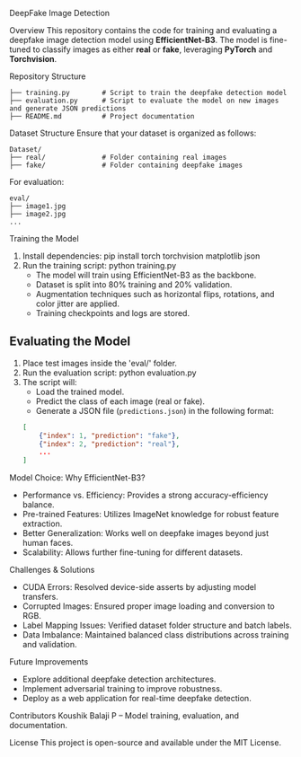 DeepFake Image Detection

Overview
This repository contains the code for training and evaluating a deepfake image detection model using **EfficientNet-B3**. The model is fine-tuned to classify images as either **real** or **fake**, leveraging **PyTorch** and **Torchvision**.

Repository Structure
```
├── training.py        # Script to train the deepfake detection model
├── evaluation.py      # Script to evaluate the model on new images and generate JSON predictions
├── README.md          # Project documentation
```

Dataset Structure
Ensure that your dataset is organized as follows:
```
Dataset/
├── real/              # Folder containing real images
├── fake/              # Folder containing deepfake images
```
For evaluation:
```
eval/
├── image1.jpg
├── image2.jpg
...
```

Training the Model
1. Install dependencies:
   pip install torch torchvision matplotlib json
2. Run the training script:
   python training.py
   - The model will train using EfficientNet-B3 as the backbone.
   - Dataset is split into 80% training and 20% validation.
   - Augmentation techniques such as horizontal flips, rotations, and color jitter are applied.
   - Training checkpoints and logs are stored.

## Evaluating the Model
1. Place test images inside the 'eval/' folder.
2. Run the evaluation script:
   python evaluation.py
3. The script will:
   - Load the trained model.
   - Predict the class of each image (real or fake).
   - Generate a JSON file (`predictions.json`) in the following format:
   ```json
   [
       {"index": 1, "prediction": "fake"},
       {"index": 2, "prediction": "real"},
       ...
   ]
   ```
   

Model Choice: Why EfficientNet-B3?
- Performance vs. Efficiency: Provides a strong accuracy-efficiency balance.
- Pre-trained Features: Utilizes ImageNet knowledge for robust feature extraction.
- Better Generalization: Works well on deepfake images beyond just human faces.
- Scalability: Allows further fine-tuning for different datasets.

Challenges & Solutions
- CUDA Errors: Resolved device-side asserts by adjusting model transfers.
- Corrupted Images: Ensured proper image loading and conversion to RGB.
- Label Mapping Issues: Verified dataset folder structure and batch labels.
- Data Imbalance: Maintained balanced class distributions across training and validation.

Future Improvements
- Explore additional deepfake detection architectures.
- Implement adversarial training to improve robustness.
- Deploy as a web application for real-time deepfake detection.

Contributors
Koushik Balaji P – Model training, evaluation, and documentation.

License
This project is open-source and available under the MIT License.

